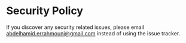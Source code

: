 # Security Policy

If you discover any security related issues, please email abdelhamid.errahmouni@gmail.com instead of using the issue tracker.

